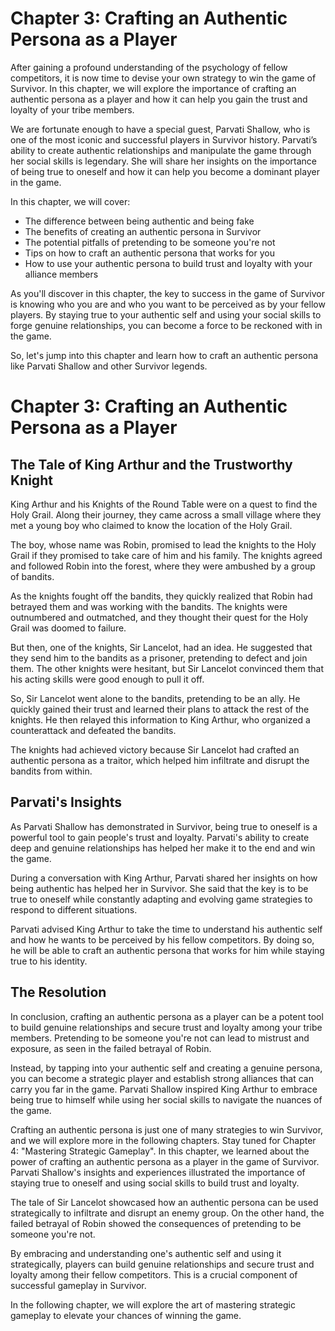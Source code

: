 # Chapter 3: Crafting an Authentic Persona as a Player

After gaining a profound understanding of the psychology of fellow competitors, it is now time to devise your own strategy to win the game of Survivor. In this chapter, we will explore the importance of crafting an authentic persona as a player and how it can help you gain the trust and loyalty of your tribe members.

We are fortunate enough to have a special guest, Parvati Shallow, who is one of the most iconic and successful players in Survivor history. Parvati’s ability to create authentic relationships and manipulate the game through her social skills is legendary. She will share her insights on the importance of being true to oneself and how it can help you become a dominant player in the game.

In this chapter, we will cover:

- The difference between being authentic and being fake
- The benefits of creating an authentic persona in Survivor
- The potential pitfalls of pretending to be someone you're not
- Tips on how to craft an authentic persona that works for you
- How to use your authentic persona to build trust and loyalty with your alliance members

As you'll discover in this chapter, the key to success in the game of Survivor is knowing who you are and who you want to be perceived as by your fellow players. By staying true to your authentic self and using your social skills to forge genuine relationships, you can become a force to be reckoned with in the game.

So, let's jump into this chapter and learn how to craft an authentic persona like Parvati Shallow and other Survivor legends.
# Chapter 3: Crafting an Authentic Persona as a Player

## The Tale of King Arthur and the Trustworthy Knight

King Arthur and his Knights of the Round Table were on a quest to find the Holy Grail. Along their journey, they came across a small village where they met a young boy who claimed to know the location of the Holy Grail. 

The boy, whose name was Robin, promised to lead the knights to the Holy Grail if they promised to take care of him and his family. The knights agreed and followed Robin into the forest, where they were ambushed by a group of bandits. 

As the knights fought off the bandits, they quickly realized that Robin had betrayed them and was working with the bandits. The knights were outnumbered and outmatched, and they thought their quest for the Holy Grail was doomed to failure. 

But then, one of the knights, Sir Lancelot, had an idea. He suggested that they send him to the bandits as a prisoner, pretending to defect and join them. The other knights were hesitant, but Sir Lancelot convinced them that his acting skills were good enough to pull it off.

So, Sir Lancelot went alone to the bandits, pretending to be an ally. He quickly gained their trust and learned their plans to attack the rest of the knights. He then relayed this information to King Arthur, who organized a counterattack and defeated the bandits.

The knights had achieved victory because Sir Lancelot had crafted an authentic persona as a traitor, which helped him infiltrate and disrupt the bandits from within. 

## Parvati's Insights

As Parvati Shallow has demonstrated in Survivor, being true to oneself is a powerful tool to gain people's trust and loyalty. Parvati's ability to create deep and genuine relationships has helped her make it to the end and win the game. 

During a conversation with King Arthur, Parvati shared her insights on how being authentic has helped her in Survivor. She said that the key is to be true to oneself while constantly adapting and evolving game strategies to respond to different situations. 

Parvati advised King Arthur to take the time to understand his authentic self and how he wants to be perceived by his fellow competitors. By doing so, he will be able to craft an authentic persona that works for him while staying true to his identity. 

## The Resolution

In conclusion, crafting an authentic persona as a player can be a potent tool to build genuine relationships and secure trust and loyalty among your tribe members. Pretending to be someone you're not can lead to mistrust and exposure, as seen in the failed betrayal of Robin.

Instead, by tapping into your authentic self and creating a genuine persona, you can become a strategic player and establish strong alliances that can carry you far in the game. Parvati Shallow inspired King Arthur to embrace being true to himself while using her social skills to navigate the nuances of the game.

Crafting an authentic persona is just one of many strategies to win Survivor, and we will explore more in the following chapters. Stay tuned for Chapter 4: "Mastering Strategic Gameplay".
In this chapter, we learned about the power of crafting an authentic persona as a player in the game of Survivor. Parvati Shallow's insights and experiences illustrated the importance of staying true to oneself and using social skills to build trust and loyalty.

The tale of Sir Lancelot showcased how an authentic persona can be used strategically to infiltrate and disrupt an enemy group. On the other hand, the failed betrayal of Robin showed the consequences of pretending to be someone you're not.

By embracing and understanding one's authentic self and using it strategically, players can build genuine relationships and secure trust and loyalty among their fellow competitors. This is a crucial component of successful gameplay in Survivor.

In the following chapter, we will explore the art of mastering strategic gameplay to elevate your chances of winning the game.